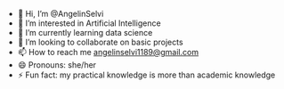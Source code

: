 - 👋 Hi, I’m @AngelinSelvi
- 👀 I’m interested in Artificial Intelligence
- 🌱 I’m currently learning data science
- 💞️ I’m looking to collaborate on basic projects
- 📫 How to reach me angelinselvi1189@gmail.com
- 😄 Pronouns: she/her
- ⚡ Fun fact: my practical knowledge is more than academic knowledge

<!---
AngelinSelvi/AngelinSelvi is a ✨ special ✨ repository because its `README.md` (this file) appears on your GitHub profile.
You can click the Preview link to take a look at your changes.
--->
